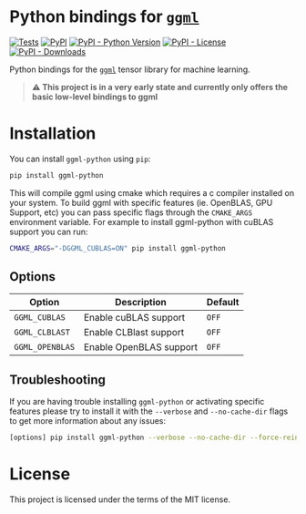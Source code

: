 # Python bindings for [`ggml`](https://github.com/ggerganov/ggml)

[![Tests](https://github.com/abetlen/ggml-python/actions/workflows/test.yaml/badge.svg)](https://github.com/abetlen/ggml-python/actions/workflows/test.yaml)
[![PyPI](https://img.shields.io/pypi/v/ggml-python)](https://pypi.org/project/ggml-python/)
[![PyPI - Python Version](https://img.shields.io/pypi/pyversions/ggml-python)](https://pypi.org/project/ggml-python/)
[![PyPI - License](https://img.shields.io/pypi/l/ggml-python)](https://pypi.org/project/ggml-python/)
[![PyPI - Downloads](https://img.shields.io/pypi/dm/ggml-python)](https://pypi.org/project/ggml-python/)


Python bindings for the [`ggml`](https://github.com/ggerganov/ggml) tensor library for machine learning.

> **⚠️ This project is in a very early state and currently only offers the basic low-level bindings to ggml**

# Installation

You can install `ggml-python` using `pip`:

```bash
pip install ggml-python
```

This will compile ggml using cmake which requires a c compiler installed on your system.
To build ggml with specific features (ie. OpenBLAS, GPU Support, etc) you can pass specific flags through the `CMAKE_ARGS` environment variable. For example to install ggml-python with cuBLAS support you can run:

```bash
CMAKE_ARGS="-DGGML_CUBLAS=ON" pip install ggml-python
```

## Options

| Option | Description | Default |
| --- | --- | --- |
| `GGML_CUBLAS` | Enable cuBLAS support | `OFF` |
| `GGML_CLBLAST` | Enable CLBlast support | `OFF` |
| `GGML_OPENBLAS` | Enable OpenBLAS support | `OFF` |

## Troubleshooting

If you are having trouble installing `ggml-python` or activating specific features please try to install it with the `--verbose` and `--no-cache-dir` flags to get more information about any issues:

```bash
[options] pip install ggml-python --verbose --no-cache-dir --force-reinstall --upgrade
```

# License

This project is licensed under the terms of the MIT license.
